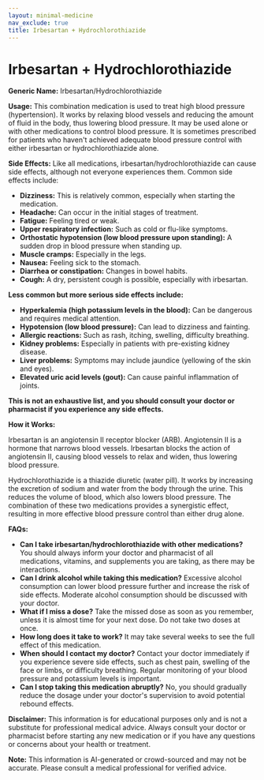 ```yaml
---
layout: minimal-medicine
nav_exclude: true
title: Irbesartan + Hydrochlorothiazide
---
```


# Irbesartan + Hydrochlorothiazide

**Generic Name:** Irbesartan/Hydrochlorothiazide

**Usage:** This combination medication is used to treat high blood pressure (hypertension).  It works by relaxing blood vessels and reducing the amount of fluid in the body, thus lowering blood pressure.  It may be used alone or with other medications to control blood pressure.  It is sometimes prescribed for patients who haven't achieved adequate blood pressure control with either irbesartan or hydrochlorothiazide alone.


**Side Effects:**  Like all medications, irbesartan/hydrochlorothiazide can cause side effects, although not everyone experiences them. Common side effects include:

* **Dizziness:** This is relatively common, especially when starting the medication.
* **Headache:**  Can occur in the initial stages of treatment.
* **Fatigue:** Feeling tired or weak.
* **Upper respiratory infection:** Such as cold or flu-like symptoms.
* **Orthostatic hypotension (low blood pressure upon standing):**  A sudden drop in blood pressure when standing up.
* **Muscle cramps:** Especially in the legs.
* **Nausea:** Feeling sick to the stomach.
* **Diarrhea or constipation:** Changes in bowel habits.
* **Cough:** A dry, persistent cough is possible, especially with irbesartan.


**Less common but more serious side effects include:**

* **Hyperkalemia (high potassium levels in the blood):**  Can be dangerous and requires medical attention.
* **Hypotension (low blood pressure):**  Can lead to dizziness and fainting.
* **Allergic reactions:**  Such as rash, itching, swelling, difficulty breathing.
* **Kidney problems:**  Especially in patients with pre-existing kidney disease.
* **Liver problems:**  Symptoms may include jaundice (yellowing of the skin and eyes).
* **Elevated uric acid levels (gout):** Can cause painful inflammation of joints.


**This is not an exhaustive list, and you should consult your doctor or pharmacist if you experience any side effects.**


**How it Works:**

Irbesartan is an angiotensin II receptor blocker (ARB).  Angiotensin II is a hormone that narrows blood vessels. Irbesartan blocks the action of angiotensin II, causing blood vessels to relax and widen, thus lowering blood pressure.

Hydrochlorothiazide is a thiazide diuretic (water pill). It works by increasing the excretion of sodium and water from the body through the urine. This reduces the volume of blood, which also lowers blood pressure.  The combination of these two medications provides a synergistic effect, resulting in more effective blood pressure control than either drug alone.


**FAQs:**

* **Can I take irbesartan/hydrochlorothiazide with other medications?**  You should always inform your doctor and pharmacist of all medications, vitamins, and supplements you are taking, as there may be interactions.
* **Can I drink alcohol while taking this medication?**  Excessive alcohol consumption can lower blood pressure further and increase the risk of side effects.  Moderate alcohol consumption should be discussed with your doctor.
* **What if I miss a dose?** Take the missed dose as soon as you remember, unless it is almost time for your next dose.  Do not take two doses at once.
* **How long does it take to work?**  It may take several weeks to see the full effect of this medication.
* **When should I contact my doctor?**  Contact your doctor immediately if you experience severe side effects, such as chest pain, swelling of the face or limbs, or difficulty breathing.  Regular monitoring of your blood pressure and potassium levels is important.
* **Can I stop taking this medication abruptly?**  No, you should gradually reduce the dosage under your doctor's supervision to avoid potential rebound effects.


**Disclaimer:** This information is for educational purposes only and is not a substitute for professional medical advice. Always consult your doctor or pharmacist before starting any new medication or if you have any questions or concerns about your health or treatment.


**Note:** This information is AI-generated or crowd-sourced and may not be accurate. Please consult a medical professional for verified advice.